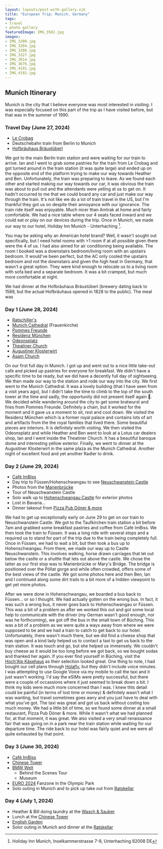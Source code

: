 ```yaml
---
layout: layouts/post-with-gallery.njk
title: "European Trip: Munich, Germany"
tags:
- travel
- photo gallery
featuredImage: IMG_3582.jpg
images:
- IMG_3200.jpg
- IMG_3204.jpg
- IMG_3208.jpg
- IMG_3327.jpg
- IMG_3614.jpg
- IMG_3676.jpg
- IMG_4191.jpg
- IMG_4192.jpg
---
```

## Munich Itinerary ##

Munich is the city that I believe everyone was most interested in visiting. I was especially focused on this part of the trip as I have visited before, but that was in the summer of 1990.

### Travel Day (June 27, 2024) ###

* [Le Crobag](https://www.lecrobag.de/en/)
* Deutschebahn train from Berlin to Munich
* [Hofbräuhaus Bräustüberl](https://www.hofbraeuhaus.de/en/)

We got to the main Berlin train station and were waiting for our train to arrive. Ian and I went to grab some pastries for the train from Le Crobag and got turned around in the train station (it was quite large) and ended up on the opposite end of the platform trying to make our way towards Heather and Ben. Unfortunately, the train was preparing to leave. As we found each other and started making our way towards our car, it was obvious the train was about to pull out and the attendants were yelling at us to get on. It hadn't occurred to me that we could board any car and just make our way through the train. It's not like we do a lot of train travel in the US, but I'm thankful they got us on despite their annoyance with our ignorance. The train ride itself was enjoyable. Much nicer than Amtrak at home and fairly comfortable. We had a nice table where our 4 seats faced inward and we could eat or play on our devices during the trip. Once in Munich, we made our way to our hotel, Holiday Inn Munich - Unterhaching [^1]. 

You may be asking why an American hotel brand? Well, it wasn't sought out specifically, but I need hotel rooms with >1 room if at all possible given there were the 4 of us. I had also aimed for air conditioning being available. The room I booked was a downstairs bedroom/living room with an upstairs bedroom. It would've been perfect, but the AC only cooled the upstairs bedroom and not the downstairs and given the high heat in Germany, that wasn't a great option. They were kind enough to relocate us to a living room with sofa bed and a separate bedroom. It was a bit cramped, but much more comfortable at night.

We had dinner at the Hofbräuhaus Bräustüberl (brewery dating back to 1589, but the actual Hofbräuhaus opened in 1828 to the public). The meal was 

### Day 1 (June 28, 2024) ###

* [Ratschiller's](https://www.ratschillers.de/82024-taufkirchen.html)
* [Munich Cathedral](https://en.wikipedia.org/wiki/Frauenkirche,_Munich) (Frauenkirche)
* [Pommes Freunde](https://pommesfreunde.de)
* [Residenz München](https://en.wikipedia.org/wiki/Munich_Residenz)
* [Odeonsplatz](https://en.wikipedia.org/wiki/Odeonsplatz)
* [Theatiner Church](https://www.theatinerkirche.de/index.php?cID=1&set_language_id=2)
* [Augustiner Klosterwirt](https://www.augustiner-klosterwirt.de)
* [Asam Church](https://www.muenchen.de/en/sights/asam-church-church-middle-munichs-pedestrian-zone)

On our first full day in Munich. I got up and went out to a nice little take-out cafe and picked up pastries for everyone for breakfast. We didn't have a specific time to be ready, but we did have a decently full day of sightseeing. We then made our way to the station and rode our way into the city. We first went to the Munich Cathedral. It was a lovely building (that I have seen from a visit years ago), but I didn't take the time to climb to the top of the south tower at the time and sadly, the opportunity did not present itself again 🙁. We decided while wandering around the city to get some bratwurst and fries from Pommes Freunde. Definitely a chain, but it worked for the moment and it gave us a moment to sit, rest and cool down. We visited the Residenz München which is a former royal palace and contains lots of art and artifacts from the the royal families that lived there. Some beautiful pieces are interiors. It is definitely worth visiting. We then visited the Odeonsplatz and while Heather and Ben went to look at a Lotus car dealers shop, Ian and I went inside the Theatiner Church. It has a beautiful baroque dome and interesting yellow exterior. Finally, we went to dinner at the Augustiner Klosterwirt in the same plaza as the Munich Cathedral. Another night of excellent food and yet another Radler to drink.

### Day 2 (June 29, 2024) ###

* [Café ImBiss](https://freizeitmonster.de/gastronomie/cafes/cafe-imbiss-212832)
* Day trip to Füssen/Hohenschwangau to see [Neuschwanstein Castle](https://www.neuschwanstein.de/englisch/tourist/index.htm)
* Photos from the [Marienbrücke](https://www.atlasobscura.com/places/marienbrucke-maria-bridge)
* Tour of Neuschwanstein Castle
* Solo walk up to [Hohenschwangau Castle](https://en.wikipedia.org/wiki/Hohenschwangau_Castle) for exterior photos
* Lost in Bavaria...
* Dinner takeout from [Pizza Pub Döner & more](https://de.restaurantguru.com/In-Time-Fussen)

We had to get up exceptionally early on June 29 to get on our train to Neuschwanstein Castle. We got to the Taufkirchen train station a bit before 7am and grabbed some breakfast pastries and coffee from Café ImBiss. We then took the train to Füssen. It was a long ride with several stops and a required us to stand for part of the trip due to the train being completely full. Once in Füssen, we had to wait a bit, but then took a bus up to Hohenschwangau. From there, we made our way up to Castle Neuschwanstein. This involves walking, horse drawn carriages that let out below the castle or a shuttle that lets out above the castle. We chose the latter as our first stop was to Marienbrücke or Mary's Bridge. The bridge is positioned over the Pöllat gorge and while often crowded, offers some of the best views of the castle. We got some photos here and then Ben, Ian and I continued along some dirt trails to a bit more of a hidden viewpoint to get yet more photos.

After we were done in Hohenschwangau, we boarded a bus back to Füssen... or so I thought. We had actually gotten on the wrong bus. In fact, it was such a wrong bus, it never goes back to Hohenschwangau or Füssen. This was a bit of a problem as after we worked this out and got some local help to communicate with the driver (my German wasn't good enough, nor was he forthcoming), we got off the bus in the small town of Büching. This was a bit of a problem as we were quite a ways away from where we were supposed to be and we had a train to catch to get back to our hotel. Unfortunately, there wasn't much there, but we did find a cheese shop that was open and a kind lady helped us to contact a taxi to get us back to the train station. It was touch and go, but she helped us immensely. We couldn't buy cheese as it would be too long before we got back, so we bought sodas and thanked her again. If you ever find yourself in Büching, visit the [Hoch'Alp Käsehaus](https://www.hochalp.com/de/geschaefte.html) as their selection looked great. One thing to note, I had bought our cell plans through [Holafly](https://esim.holafly.com), but they didn't include voice minutes. I was attempting to use Google Voice via my mobile to call the taxi and it just wasn't working. I'd say the eSIMs were pretty successful, but there were a couple of occassions where it just seemed to break down a bit. I think my kids were much more concerned than I was. I knew thts detail could be painful (in terms of lost time or money) & definitely wasn't what I was wanting, but travel sometimes goes awry and you just have to deal with what you've got. The taxi was great and got us back without costing too much money. We had a little bit of time, so we found some dinner at a small restaurant, Pizza Pub Döner & more. While it wasn't what we had planned for, at that moment, it was great. We also visited a very small renaissance fair that was going on in a park near the train station while waiting for our departure time. The ride back to our hotel was fairly quiet and we were all quite exhausted by that point.

### Day 3 (June 30, 2024) ###

* [Café ImBiss](https://freizeitmonster.de/gastronomie/cafes/cafe-imbiss-212832)
* [Chinese Tower](https://www.chinaturm.de)
* [BMW Welt](https://www.bmw-welt.com/en/index.html)
  * Behind the Scenes Tour
  * Museum
* [EURO 2024](https://www.uefa.com/euro2024/) Fanzone in the Olympic Park
* Solo outing in Munich and to pick up take out from [Ratskellar](https://www.ratskeller.com/files/downloads/english/index.html)

### Day 4 (July 1, 2024) ###

* Heather & Bill doing laundry at the [Wasch & Sauber](http://www.waschundsauber.de)
* Lunch at the [Chinese Tower](https://www.chinaturm.de)
* [English Garden](https://www.schloesser.bayern.de/englisch/garden/objects/mu_engl.htm)
* Solor outing in Munich and dinner at the [Ratskellar](https://www.ratskeller.com/files/downloads/english/index.html)

[^1]: Holiday Inn Munich, Inselkammerstrasse 7-9, Unterhaching 82008 DE
